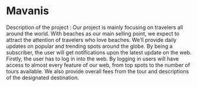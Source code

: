 # Mavanis
Description of the project :
Our project is mainly focusing on travelers all around the world. With beaches as our main selling point, we expect to attract the attention of travelers who love beaches. We’ll provide daily updates on popular and trending spots around the globe. By being a subscriber, the user will get notifications upon the latest update on the web. Firstly, the user has to log in into the web. By logging in users will have access to almost every feature of our web, from top spots to the number of tours available. We also provide overall fees from the tour and descriptions of the designated destination. 
